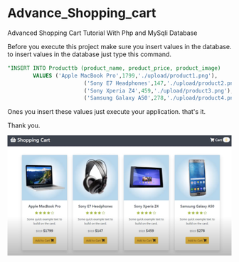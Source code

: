 # Advance_Shopping_cart
Advanced Shopping Cart Tutorial With Php and MySqli Database

Before you execute this project make sure you insert values in the database.
to insert values in the database just type this command.

```sql
"INSERT INTO Producttb (product_name, product_price, product_image)
        VALUES ('Apple MacBook Pro',1799,'./upload/product1.png'),
                        ('Sony E7 Headphones',147,'./upload/product2.png'),
                        ('Sony Xperia Z4',459,'./upload/product3.png'),
                        ('Samsung Galaxy A50',278,'./upload/product4.png')";
```

Ones you insert these values just execute your application.
that's it.

Thank you.


![alt text](https://raw.githubusercontent.com/mmariyam/PHP-MySQL-Shopping-cart/main/Screenshot%202022-08-05%20at%2009.14.41.png)
